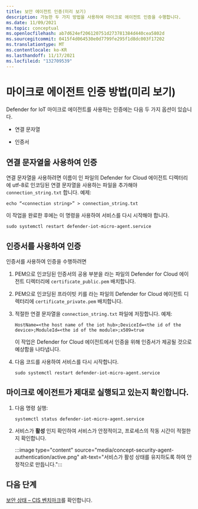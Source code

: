 ```yaml
---
title: 보안 에이전트 인증(미리 보기)
description: 가능한 두 가지 방법을 사용하여 마이크로 에이전트 인증을 수행합니다.
ms.date: 11/09/2021
ms.topic: conceptual
ms.openlocfilehash: ab7d624ef206120751d273781384d440cea5802d
ms.sourcegitcommit: 0415f4d064530e0d7799fe295f1d8dc003f17202
ms.translationtype: MT
ms.contentlocale: ko-KR
ms.lasthandoff: 11/17/2021
ms.locfileid: "132709539"
---
```

# <a name="micro-agent-authentication-methods-preview"></a>마이크로 에이전트 인증 방법(미리 보기)

Defender for IoT 마이크로 에이전트를 사용하는 인증에는 다음 두 가지 옵션이 있습니다. 

- 연결 문자열 

- 인증서 

## <a name="authentication-using-a-connection-string"></a>연결 문자열을 사용하여 인증 

연결 문자열을 사용하려면 이름이 인 파일의 Defender for Cloud 에이전트 디렉터리에 utf-8로 인코딩된 연결 문자열을 사용하는 파일을 추가해야 `connection_string.txt` 합니다. 예제:

```azurecli
echo “<connection string>” > connection_string.txt 
```

이 작업을 완료한 후에는 이 명령을 사용하여 서비스를 다시 시작해야 합니다.

```azurecli
sudo systemctl restart defender-iot-micro-agent.service
``` 

## <a name="authentication-using-a-certificate"></a>인증서를 사용하여 인증 


인증서를 사용하여 인증을 수행하려면 

1. PEM으로 인코딩된 인증서의 공용 부분을 라는 파일의 Defender for Cloud 에이전트 디렉터리에 `certificate_public.pem` 배치합니다.
1. PEM으로 인코딩된 프라이빗 키를 라는 파일의 Defender for Cloud 에이전트 디렉터리에 `certificate_private.pem` 배치합니다.
1. 적절한 연결 문자열을 `connection_string.txt` 파일에 저장합니다. 예제:

    ```azurecli
    HostName=<the host name of the iot hub>;DeviceId=<the id of the device>;ModuleId=<the id of the module>;x509=true 
    ```

    이 작업은 Defender for Cloud 에이전트에서 인증을 위해 인증서가 제공될 것으로 예상함을 나타냅니다. 

1. 다음 코드를 사용하여 서비스를 다시 시작합니다. 

    ```azurecli
    sudo systemctl restart defender-iot-micro-agent.service 
    ```

## <a name="ensure-the-micro-agent-is-running-correctly"></a>마이크로 에이전트가 제대로 실행되고 있는지 확인합니다. 

1. 다음 명령 실행: 
    ```azurecli
    systemctl status defender-iot-micro-agent.service 
    ```
1. 서비스가 **활성** 인지 확인하여 서비스가 안정적이고, 프로세스의 작동 시간이 적절한지 확인합니다. 

    :::image type="content" source="media/concept-security-agent-authentication/active.png" alt-text="서비스가 활성 상태를 유지하도록 하여 안정적으로 만듭니다.":::

## <a name="next-steps"></a>다음 단계

[보안 상태 – CIS 벤치마크](concept-security-posture.md)를 확인합니다.
